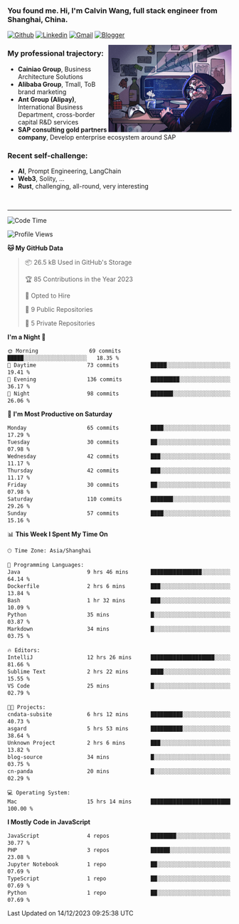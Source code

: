 <!-- Greeting -->
### You found me. Hi, I'm Calvin Wang, full stack engineer from Shanghai, China.

[![Github](https://img.shields.io/badge/-Github-000?style=flat&logo=Github&logoColor=white)](https://github.com/wangjunneil)
[![Linkedin](https://img.shields.io/badge/-LinkedIn-blue?style=flat&logo=Linkedin&logoColor=white)](https://www.linkedin.com/in/wangjunneil/)
[![Gmail](https://img.shields.io/badge/-Gmail-c14438?style=flat&logo=Gmail&logoColor=white)](mailto:wangjunneil@gmail.com)
[![Blogger](https://img.shields.io/badge/-Blogger-gray?style=flat&logo=Blogger&logoColor=white)](https://www.wangjun.dev)

<!--Introduction -->

<img align="right" alt="img" src="https://raw.githubusercontent.com/wangjunneil/wangjunneil/main/imgs/cover_image.png" width="55%" height="auto" />

### My professional trajectory: 
- **Cainiao Group**, Business Architecture Solutions
- **Alibaba Group**, Tmall, ToB brand marketing
- **Ant Group (Alipay)**, International Business Department, cross-border capital R&D services
- **SAP consulting gold partners company**, Develop enterprise ecosystem around SAP
### Recent self-challenge:
- **AI**, Prompt Engineering, LangChain
- **Web3**, Solity, ...
- **Rust**, challenging, all-round, very interesting

<br/>

---
<!-- Your badges -->

<!--START_SECTION:waka-->
![Code Time](http://img.shields.io/badge/Code%20Time-16%20hrs%2055%20mins-blue)

![Profile Views](http://img.shields.io/badge/Profile%20Views-42-blue)

**🐱 My GitHub Data** 

> 📦 26.5 kB Used in GitHub's Storage 
 > 
> 🏆 85 Contributions in the Year 2023
 > 
> 💼 Opted to Hire
 > 
> 📜 9 Public Repositories 
 > 
> 🔑 5 Private Repositories 
 > 
**I'm a Night 🦉** 

```text
🌞 Morning                69 commits          █████░░░░░░░░░░░░░░░░░░░░   18.35 % 
🌆 Daytime                73 commits          █████░░░░░░░░░░░░░░░░░░░░   19.41 % 
🌃 Evening                136 commits         █████████░░░░░░░░░░░░░░░░   36.17 % 
🌙 Night                  98 commits          ███████░░░░░░░░░░░░░░░░░░   26.06 % 
```
📅 **I'm Most Productive on Saturday** 

```text
Monday                   65 commits          ████░░░░░░░░░░░░░░░░░░░░░   17.29 % 
Tuesday                  30 commits          ██░░░░░░░░░░░░░░░░░░░░░░░   07.98 % 
Wednesday                42 commits          ███░░░░░░░░░░░░░░░░░░░░░░   11.17 % 
Thursday                 42 commits          ███░░░░░░░░░░░░░░░░░░░░░░   11.17 % 
Friday                   30 commits          ██░░░░░░░░░░░░░░░░░░░░░░░   07.98 % 
Saturday                 110 commits         ███████░░░░░░░░░░░░░░░░░░   29.26 % 
Sunday                   57 commits          ████░░░░░░░░░░░░░░░░░░░░░   15.16 % 
```


📊 **This Week I Spent My Time On** 

```text
🕑︎ Time Zone: Asia/Shanghai

💬 Programming Languages: 
Java                     9 hrs 46 mins       ████████████████░░░░░░░░░   64.14 % 
Dockerfile               2 hrs 6 mins        ███░░░░░░░░░░░░░░░░░░░░░░   13.84 % 
Bash                     1 hr 32 mins        ███░░░░░░░░░░░░░░░░░░░░░░   10.09 % 
Python                   35 mins             █░░░░░░░░░░░░░░░░░░░░░░░░   03.87 % 
Markdown                 34 mins             █░░░░░░░░░░░░░░░░░░░░░░░░   03.75 % 

🔥 Editors: 
IntelliJ                 12 hrs 26 mins      ████████████████████░░░░░   81.66 % 
Sublime Text             2 hrs 22 mins       ████░░░░░░░░░░░░░░░░░░░░░   15.55 % 
VS Code                  25 mins             █░░░░░░░░░░░░░░░░░░░░░░░░   02.79 % 

🐱‍💻 Projects: 
cndata-subsite           6 hrs 12 mins       ██████████░░░░░░░░░░░░░░░   40.73 % 
asgard                   5 hrs 53 mins       ██████████░░░░░░░░░░░░░░░   38.64 % 
Unknown Project          2 hrs 6 mins        ███░░░░░░░░░░░░░░░░░░░░░░   13.82 % 
blog-source              34 mins             █░░░░░░░░░░░░░░░░░░░░░░░░   03.75 % 
cn-panda                 20 mins             █░░░░░░░░░░░░░░░░░░░░░░░░   02.29 % 

💻 Operating System: 
Mac                      15 hrs 14 mins      █████████████████████████   100.00 % 
```

**I Mostly Code in JavaScript** 

```text
JavaScript               4 repos             ████████░░░░░░░░░░░░░░░░░   30.77 % 
PHP                      3 repos             ██████░░░░░░░░░░░░░░░░░░░   23.08 % 
Jupyter Notebook         1 repo              ██░░░░░░░░░░░░░░░░░░░░░░░   07.69 % 
TypeScript               1 repo              ██░░░░░░░░░░░░░░░░░░░░░░░   07.69 % 
Python                   1 repo              ██░░░░░░░░░░░░░░░░░░░░░░░   07.69 % 
```




 Last Updated on 14/12/2023 09:25:38 UTC
<!--END_SECTION:waka-->
